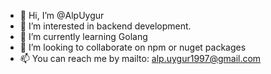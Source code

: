 - 👋 Hi, I’m @AlpUygur
- 👀 I’m interested in backend development.
- 🌱 I’m currently learning Golang
- 💞️ I’m looking to collaborate on npm or nuget packages
- 📫 You can reach me by mailto: alp.uygur1997@gmail.com

<!---
AlpUygur/AlpUygur is a ✨ special ✨ repository because its `README.md` (this file) appears on your GitHub profile.
You can click the Preview link to take a look at your changes.
--->
